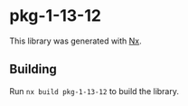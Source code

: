 # pkg-1-13-12

This library was generated with [Nx](https://nx.dev).

## Building

Run `nx build pkg-1-13-12` to build the library.
